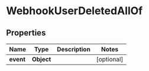 

# WebhookUserDeletedAllOf


## Properties

| Name | Type | Description | Notes |
|------------ | ------------- | ------------- | -------------|
|**event** | **Object** |  |  [optional] |



